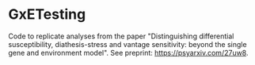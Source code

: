 # GxETesting
Code to replicate analyses from the paper "Distinguishing differential susceptibility, diathesis-stress and vantage sensitivity: beyond the single gene and environment model". See preprint: https://psyarxiv.com/27uw8.
